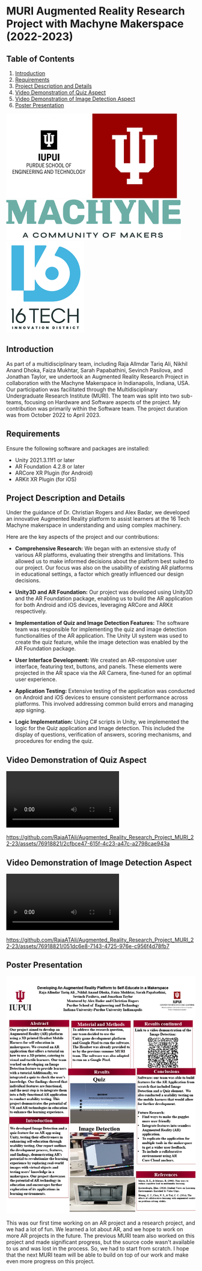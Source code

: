 # MURI Augmented Reality Research Project with Machyne Makerspace (2022-2023)

## Table of Contents
1. [Introduction](#introduction)
2. [Requirements](#requirements)
3. [Project Description and Details](#project-description-and-details)
4. [Video Demonstration of Quiz Aspect](#video-demonstration-of-quiz-aspect)
5. [Video Demonstration of Image Detection Aspect](#video-demonstration-of-image-detection-aspect)
6. [Poster Presentation](#poster-presentation)

![logo](media/download.png) ![research](media/IU.png)
![Alt text](media/Machyne.png) ![Alt text](media/16tech.png)

## Introduction

As part of a multidisciplinary team, including Raja Allmdar Tariq Ali, Nikhil Anand Dhoka, Faiza Mukhtar, Sarah Papabathini, Sevinch Pasilova, and Jonathan Taylor, we undertook an Augmented Reality Research Project in collaboration with the Machyne Makerspace in Indianapolis, Indiana, USA. Our participation was facilitated through the Multidisciplinary Undergraduate Research Institute (MURI). The team was split into two sub-teams, focusing on Hardware and Software aspects of the project. My contribution was primarily within the Software team. The project duration was from October 2022 to April 2023.

## Requirements

Ensure the following software and packages are installed:

- Unity 2021.3.11f1 or later
- AR Foundation 4.2.8 or later
- ARCore XR Plugin (for Android)
- ARKit XR Plugin (for iOS)

## Project Description and Details 

Under the guidance of Dr. Christian Rogers and Alex Badar, we developed an innovative Augmented Reality platform to assist learners at the 16 Tech Machyne makerspace in understanding and using complex machinery.

Here are the key aspects of the project and our contributions:

- **Comprehensive Research:** We began with an extensive study of various AR platforms, evaluating their strengths and limitations. This allowed us to make informed decisions about the platform best suited to our project. Our focus was also on the usability of existing AR platforms in educational settings, a factor which greatly influenced our design decisions.

- **Unity3D and AR Foundation:** Our project was developed using Unity3D and the AR Foundation package, enabling us to build the AR application for both Android and iOS devices, leveraging ARCore and ARKit respectively.

- **Implementation of Quiz and Image Detection Features:** The software team was responsible for implementing the quiz and image detection functionalities of the AR application. The Unity UI system was used to create the quiz feature, while the image detection was enabled by the AR Foundation package.

- **User Interface Development:** We created an AR-responsive user interface, featuring text, buttons, and panels. These elements were projected in the AR space via the AR Camera, fine-tuned for an optimal user experience.

- **Application Testing:** Extensive testing of the application was conducted on Android and iOS devices to ensure consistent performance across platforms. This involved addressing common build errors and managing app signing.

- **Logic Implementation:** Using C# scripts in Unity, we implemented the logic for the Quiz application and Image detection. This included the display of questions, verification of answers, scoring mechanisms, and procedures for ending the quiz.

## Video Demonstration of Quiz Aspect
![Vid Quiz](media/Quiz.mp4)

https://github.com/RajaATAli/Augmented_Reality_Research_Project_MURI_22-23/assets/76918821/2cfbce47-615f-4c23-a47c-a2798cae943a
 

## Video Demonstration of Image Detection Aspect
![Vid Detect](media/Image_detection_demonstration.mp4)

https://github.com/RajaATAli/Augmented_Reality_Research_Project_MURI_22-23/assets/76918821/051dc6e8-7143-4725-976e-c956f4d78fb7



## Poster Presentation 

![Alt text](media/Research_Poster1024_1.png)

This was our first time working on an AR project and a research project, and we had a lot of fun. We learned a lot about AR, and we hope to work on more AR projects in the future. The previous MURI team also worked on this project and made significant progress, but the source code wasn't available to us and was lost in the process. So, we had to start from scratch. I hope that the next MURI team will be able to build on top of our work and make even more progress on this project.
